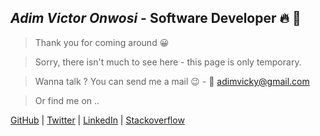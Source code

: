 ## *Adim Victor Onwosi* - Software Developer &#128293; &#x1F680;

> Thank you for coming around &#128512;

> Sorry, there isn't much to see here - this page is only temporary.

> Wanna talk ? You can send me a mail &#128521; - &#128231; adimvicky@gmail.com

> Or find me on ..

[GitHub](https://github.com/adimvicky) | 
[Twitter](https://twitter.com/adimvicky) | 
[LinkedIn](https://linkedin.com/in/adim-victor-onwosi-10a681152/) | 
[Stackoverflow](https://stackoverflow.com/users/9302691/adim-victor)
